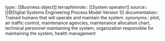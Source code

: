 type:: [[Business object]]
terraphimrole:: [[System operator]]
source:: [[@Digital Systems Engineering Process Model Version 1]]
documentation:: Trained humans that will operate and maintain the system.
synonyms:: pilot, air traffic control, maintenance agencies, maintenance allocation chart, technical personnel maintaining the system, organization responsible for maintaining the system, health management
